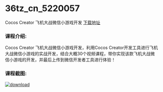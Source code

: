 # 36tz_cn_5220057
Cocos Creator 飞机大战微信小游戏开发
[下载地址](http://www.36tz.cn/article/5220057 "下载地址")
### 课程介绍:
Cocos Creator 飞机大战微信小游戏开发，利用Cocos Creator开发工具进行飞机大战微信小游戏的实战开发，结合大概30个视频课程，带你实现该款飞机大战微信小游戏的开发，并最后上传到微信开发者工具进行体验！

### 课程截图:
[![download](http://36tz.cn/muke_img/2021_06_2-8.png "下载地址")](http://www.36tz.cn "下载地址")
